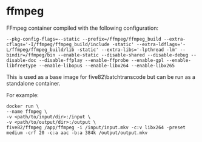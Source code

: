 # ffmpeg

FFmpeg container compiled with the following configuration:

```--pkg-config-flags=--static --prefix=/ffmpeg/ffmpeg_build --extra-cflags='-I/ffmpeg/ffmpeg_build/include -static' --extra-ldflags='-L/ffmpeg/ffmpeg_build/lib -static' --extra-libs='-lpthread -lm' --bindir=/ffmpeg/bin --enable-static --disable-shared --disable-debug --disable-doc --disable-ffplay --enable-ffprobe --enable-gpl --enable-libfreetype --enable-libopus --enable-libx264 --enable-libx265```

This is used as a base image for five82\batchtranscode but can be run as a standalone container.

For example:

    docker run \
    --name ffmpeg \
    -v <path/to/input/dir>:/input \
    -v <path/to/output/dir>:/output \
    five82/ffmpeg /app/ffmpeg -i /input/input.mkv -c:v libx264 -preset medium -crf 20 -c:a aac -b:a 384k /output/output.mkv
